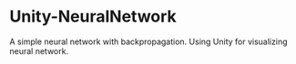 # Unity-NeuralNetwork
A simple neural network with backpropagation. Using Unity for visualizing neural network.
